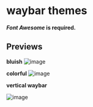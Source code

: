# waybar themes
**_Font Awesome_ is required.**

## Previews
**bluish**
![image](https://user-images.githubusercontent.com/92317276/204092368-fec218d4-1328-45ca-9642-dd9dd8f40151.png)


**colorful**
![image](https://user-images.githubusercontent.com/92317276/204092313-89856114-89d8-44bb-947b-5c1e547ba876.png)


**vertical waybar**

![image](https://user-images.githubusercontent.com/92317276/204092241-13b8a174-3a59-45c3-a96a-465f1aa45f28.png)
